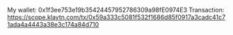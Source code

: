 My wallet: 0x1f3ee753e19b35424457952786309a98fE0974E3
Transaction: https://scope.klaytn.com/tx/0x59a333c5081f532f1686d85f0917a3cadc41c71ada4a4443a38e3c174a84d710

